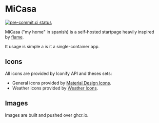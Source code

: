 # MiCasa
[![pre-commit.ci status](https://results.pre-commit.ci/badge/github/pygillier/MiCasa/main.svg)](https://results.pre-commit.ci/latest/github/pygillier/MiCasa/main)

MiCasa ("my home" in spanish) is a self-hosted startpage heavily inspired by [flame](https://github.com/pawelmalak/flame).

It usage is simple a is it a single-container app.

## Icons
All icons are provided by Iconify API and theses sets:
- General icons provided by [Material Design Icons](https://icon-sets.iconify.design/mdi/).
- Weather icons provided by [Weather Icons](https://icon-sets.iconify.design/wi/).
## Images

Images are built and pushed over ghcr.io.
